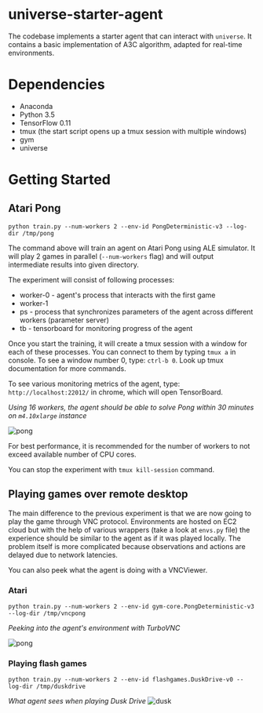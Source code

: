 # universe-starter-agent

The codebase implements a starter agent that can interact with `universe`.
It contains a basic implementation of A3C algorithm, adapted for real-time environments.

# Dependencies

* Anaconda
* Python 3.5
* TensorFlow 0.11
* tmux (the start script opens up a tmux session with multiple windows)
* gym
* universe

# Getting Started

## Atari Pong

`python train.py --num-workers 2 --env-id PongDeterministic-v3 --log-dir /tmp/pong`

The command above will train an agent on Atari Pong using ALE simulator.
It will play 2 games in parallel (`--num-workers` flag) and will output intermediate results into given directory.

The experiment will consist of following processes:
* worker-0 - agent's process that interacts with the first game
* worker-1
* ps - process that synchronizes parameters of the agent across different workers (parameter server)
* tb - tensorboard for monitoring progress of the agent

Once you start the training, it will create a tmux session with a window for each of these processes. You can connect to them by typing `tmux a` in console.
To see a window number 0, type: `ctrl-b 0`. Look up tmux documentation for more commands.

To see various monitoring metrics of the agent, type: `http://localhost:22012/` in chrome, which will open TensorBoard.

_Using 16 workers, the agent should be able to solve Pong within 30 minutes on `m4.10xlarge` instance_

![pong](https://github.com/openai/universe-starter-agent/raw/master/imgs/tb_pong.png "Pong")

For best performance, it is recommended for the number of workers to not exceed available number of CPU cores.

You can stop the experiment with `tmux kill-session` command.

## Playing games over remote desktop

The main difference to the previous experiment is that we are now going to play the game through VNC protocol.
Environments are hosted on EC2 cloud but with the help of various wrappers (take a look at `envs.py` file)
the experience should be similar to the agent as if it was played locally. The problem itself is more complicated
because observations and actions are delayed due to network latencies.

You can also peek what the agent is doing with a VNCViewer.

### Atari

`python train.py --num-workers 2 --env-id gym-core.PongDeterministic-v3 --log-dir /tmp/vncpong`

_Peeking into the agent's environment with TurboVNC_

![pong](https://github.com/openai/universe-starter-agent/raw/master/imgs/vnc_pong.png "Pong over VNC")

### Playing flash games

`python train.py --num-workers 2 --env-id flashgames.DuskDrive-v0 --log-dir /tmp/duskdrive`

_What agent sees when playing Dusk Drive_
![dusk](https://github.com/openai/universe-starter-agent/raw/master/imgs/dusk_drive.png "Dusk Drive")
